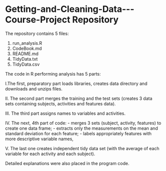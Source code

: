 # Getting-and-Cleaning-Data---Course-Project Repository


The repository contains 5 files:

1. run_analysis.R
2. CodeBook.md
3. README.md
4. TidyData.txt
5. TidyData.csv

The code in R performing analysis has 5 parts:

I.The first, preparatory part loads libraries, creates data directory and downloads and unzips files.

II. The second part merges the training and the test sets (creates 3 data sets containing subjects, activities and features data).

III. The third part assigns names to variables and activities.

IV. The next, 4th part of code:
      - merges 3 sets (subject, activity, features) to create one data frame;
      - extracts only the measurements on the mean and standard deviation for each feature;
      - labels appropriately features with more descriptive variable names, 	

V. The last one creates independent tidy data set (with the average of each variable for each activity and each subject).


Detailed explanations were also placed in the program code.
